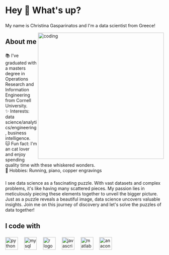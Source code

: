 <h1 align="left">Hey 👋 What's up?</h1>

###

<p align="left">My name is Christina Gasparinatos and I'm a data scientist from Greece!</p>

<img align="right" alt="coding" width="400" src="https://media.licdn.com/dms/image/C4D12AQHLXtKnrSowyg/article-cover_image-shrink_600_2000/0/1615453560799?e=2147483647&v=beta&t=LZCSvjwUgg5tTs2_ELGpivhLcFzbJLVwG5gQHKS-rDA">

###

<h2 align="left">About me</h2>

###

<p align="left">📚 I've graduated with a masters degree in Operations Research and Information Engineering from Cornell University.<br>✨ Interests: data science/analytics/engineering, business intelligence.<br>🐱 Fun fact: I'm an cat lover and enjoy spending quality time with these whiskered wonders.<br>🔅 Hobbies: Running, piano, copper engravings</p>

###

<p align="left">I see data science as a fascinating puzzle. With vast datasets and complex problems, it's like having many scattered pieces. My passion lies in meticulously piecing these elements together to unveil the bigger picture. Just as a puzzle reveals a beautiful image, data science uncovers valuable insights. Join me on this journey of discovery and let's solve the puzzles of data together!</p>

###

<h2 align="left">I code with</h2>

###

<div align="left">
  <img src="https://cdn.jsdelivr.net/gh/devicons/devicon/icons/python/python-original.svg" height="40" alt="python logo"  />
  <img width="12" />
  <img src="https://cdn.jsdelivr.net/gh/devicons/devicon/icons/mysql/mysql-original.svg" height="40" alt="mysql logo"  />
  <img width="12" />
  <img src="https://cdn.jsdelivr.net/gh/devicons/devicon/icons/r/r-original.svg" height="40" alt="r logo"  />
  <img width="12" />
  <img src="https://cdn.jsdelivr.net/gh/devicons/devicon/icons/javascript/javascript-original.svg" height="40" alt="javascript logo"  />
  <img width="12" />
  <img src="https://cdn.jsdelivr.net/gh/devicons/devicon/icons/matlab/matlab-original.svg" height="40" alt="matlab logo"  />
  <img width="12" />
  <img src="https://cdn.jsdelivr.net/gh/devicons/devicon/icons/anaconda/anaconda-original.svg" height="40" alt="anaconda logo"  />
</div>

###
